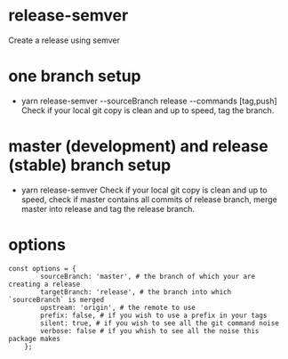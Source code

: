 # release-semver
Create a release using semver

# one branch setup
- yarn release-semver --sourceBranch release --commands [tag,push]
Check if your local git copy is clean and up to speed, tag the branch.

# master (development) and release (stable) branch setup
- yarn release-semver
Check if your local git copy is clean and up to speed, check if master contains all commits of release branch, merge master into release and tag the release branch.

# options
```
const options = {
        sourceBranch: 'master', # the branch of which your are creating a release
        targetBranch: 'release', # the branch into which `sourceBranch` is merged
        upstream: 'origin', # the remote to use
        prefix: false, # if you wish to use a prefix in your tags
        silent: true, # if you wish to see all the git command noise
        verbose: false # if you whish to see all the noise this package makes 
    };
